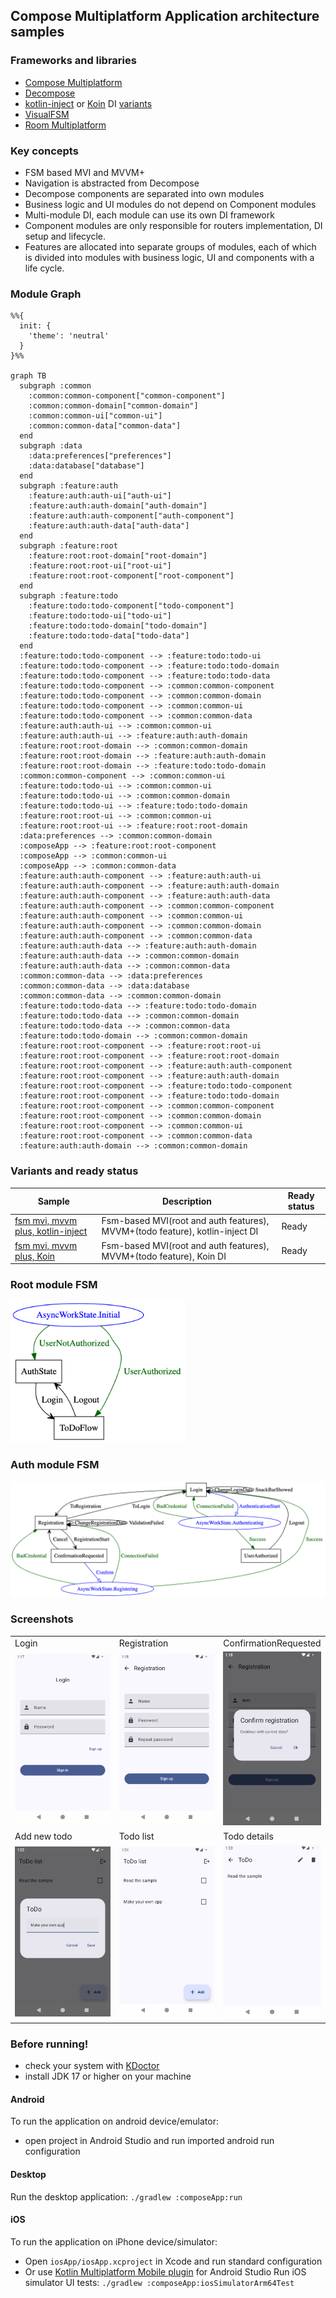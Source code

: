 ## Compose Multiplatform Application architecture samples

### Frameworks and libraries

- [Compose Multiplatform](https://github.com/JetBrains/compose-multiplatform)
- [Decompose](https://github.com/arkivanov/Decompose)
- [kotlin-inject](https://github.com/InsertKoinIO/koin) or [Koin](https://github.com/InsertKoinIO/koin) DI [variants](#variants-and-ready-status)
- [VisualFSM](https://github.com/Kontur-Mobile/VisualFSM)
- [Room Multiplatform](https://developer.android.com/kotlin/multiplatform/room)

### Key concepts

- FSM based MVI and MVVM+
- Navigation is abstracted from Decompose
- Decompose components are separated into own modules
- Business logic and UI modules do not depend on Component modules
- Multi-module DI, each module can use its own DI framework
- Component modules are only responsible for routers implementation, DI setup and lifecycle.
- Features are allocated into separate groups of modules,
  each of which is divided into modules with business logic, UI and components with a life cycle.

### Module Graph

```mermaid
%%{
  init: {
    'theme': 'neutral'
  }
}%%

graph TB
  subgraph :common
    :common:common-component["common-component"]
    :common:common-domain["common-domain"]
    :common:common-ui["common-ui"]
    :common:common-data["common-data"]
  end
  subgraph :data
    :data:preferences["preferences"]
    :data:database["database"]
  end
  subgraph :feature:auth
    :feature:auth:auth-ui["auth-ui"]
    :feature:auth:auth-domain["auth-domain"]
    :feature:auth:auth-component["auth-component"]
    :feature:auth:auth-data["auth-data"]
  end
  subgraph :feature:root
    :feature:root:root-domain["root-domain"]
    :feature:root:root-ui["root-ui"]
    :feature:root:root-component["root-component"]
  end
  subgraph :feature:todo
    :feature:todo:todo-component["todo-component"]
    :feature:todo:todo-ui["todo-ui"]
    :feature:todo:todo-domain["todo-domain"]
    :feature:todo:todo-data["todo-data"]
  end
  :feature:todo:todo-component --> :feature:todo:todo-ui
  :feature:todo:todo-component --> :feature:todo:todo-domain
  :feature:todo:todo-component --> :feature:todo:todo-data
  :feature:todo:todo-component --> :common:common-component
  :feature:todo:todo-component --> :common:common-domain
  :feature:todo:todo-component --> :common:common-ui
  :feature:todo:todo-component --> :common:common-data
  :feature:auth:auth-ui --> :common:common-ui
  :feature:auth:auth-ui --> :feature:auth:auth-domain
  :feature:root:root-domain --> :common:common-domain
  :feature:root:root-domain --> :feature:auth:auth-domain
  :feature:root:root-domain --> :feature:todo:todo-domain
  :common:common-component --> :common:common-ui
  :feature:todo:todo-ui --> :common:common-ui
  :feature:todo:todo-ui --> :common:common-domain
  :feature:todo:todo-ui --> :feature:todo:todo-domain
  :feature:root:root-ui --> :common:common-ui
  :feature:root:root-ui --> :feature:root:root-domain
  :data:preferences --> :common:common-domain
  :composeApp --> :feature:root:root-component
  :composeApp --> :common:common-ui
  :composeApp --> :common:common-data
  :feature:auth:auth-component --> :feature:auth:auth-ui
  :feature:auth:auth-component --> :feature:auth:auth-domain
  :feature:auth:auth-component --> :feature:auth:auth-data
  :feature:auth:auth-component --> :common:common-component
  :feature:auth:auth-component --> :common:common-ui
  :feature:auth:auth-component --> :common:common-domain
  :feature:auth:auth-component --> :common:common-data
  :feature:auth:auth-data --> :feature:auth:auth-domain
  :feature:auth:auth-data --> :common:common-domain
  :feature:auth:auth-data --> :common:common-data
  :common:common-data --> :data:preferences
  :common:common-data --> :data:database
  :common:common-data --> :common:common-domain
  :feature:todo:todo-data --> :feature:todo:todo-domain
  :feature:todo:todo-data --> :common:common-domain
  :feature:todo:todo-data --> :common:common-data
  :feature:todo:todo-domain --> :common:common-domain
  :feature:root:root-component --> :feature:root:root-ui
  :feature:root:root-component --> :feature:root:root-domain
  :feature:root:root-component --> :feature:auth:auth-component
  :feature:root:root-component --> :feature:auth:auth-domain
  :feature:root:root-component --> :feature:todo:todo-component
  :feature:root:root-component --> :feature:todo:todo-domain
  :feature:root:root-component --> :common:common-component
  :feature:root:root-component --> :common:common-domain
  :feature:root:root-component --> :common:common-ui
  :feature:root:root-component --> :common:common-data
  :feature:auth:auth-domain --> :common:common-domain
```

### Variants and ready status

| Sample                                                                                                        | Description                                                                  | Ready status     |
|---------------------------------------------------------------------------------------------------------------|------------------------------------------------------------------------------|------------------|
| [fsm mvi, mvvm plus, kotlin-inject](https://github.com/VasilyRylov/architecture-samples/tree/main)            | Fsm-based MVI(root and auth features), MVVM+(todo feature), kotlin-inject DI | Ready            |
| [fsm mvi, mvvm plus, Koin](https://github.com/VasilyRylov/architecture-samples/tree/mvi-and-mvvm-koin)        | Fsm-based MVI(root and auth features), MVVM+(todo feature), Koin DI          | Ready            |

### Root module FSM

<img src="doc/img/rootfsm.png" alt="graph" width="280"/>

### Auth module FSM

<img src="doc/img/authfsm.png" alt="graph"/>

### Screenshots

<table width="100%">
  <tr>
  <td width="33%">Login</td>
  <td width="33%">Registration</td>
  <td width="33%">ConfirmationRequested</td>
  </tr>
  <tr>
  <td width="33%"><img src="./doc/img/screen/auth1.png"/></td>
  <td width="33%"><img src="./doc/img/screen/auth2.png"/></td>
  <td width="33%"><img src="./doc/img/screen/auth3.png"/></td>
  </tr>
  <tr>
  <td width="33%">Add new todo</td>
  <td width="33%">Todo list</td>
  <td width="33%">Todo details</td>
  </tr>
  <tr>
  <td width="33%"><img src="./doc/img/screen/todo1.png"/></td>
  <td width="33%"><img src="./doc/img/screen/todo3.png"/></td>
  <td width="33%"><img src="./doc/img/screen/todo2.png"/></td>
  </tr>
</table>

### Before running!

- check your system with [KDoctor](https://github.com/Kotlin/kdoctor)
- install JDK 17 or higher on your machine

#### Android

To run the application on android device/emulator:

- open project in Android Studio and run imported android run configuration

#### Desktop

Run the desktop application: `./gradlew :composeApp:run`

#### iOS

To run the application on iPhone device/simulator:

- Open `iosApp/iosApp.xcproject` in Xcode and run standard configuration
- Or
  use [Kotlin Multiplatform Mobile plugin](https://plugins.jetbrains.com/plugin/14936-kotlin-multiplatform-mobile)
  for Android Studio
  Run iOS simulator UI tests: `./gradlew :composeApp:iosSimulatorArm64Test`